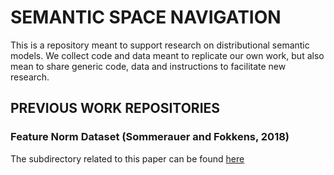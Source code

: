 # SEMANTIC SPACE NAVIGATION

This is a repository meant to support research on distributional semantic models. We collect code and data meant to replicate our own work, but also mean to share generic code, data and instructions to facilitate new research.

## PREVIOUS WORK REPOSITORIES

### Feature Norm Dataset (Sommerauer and Fokkens, 2018)

The subdirectory related to this paper can be found [here](semantic_space_navigation/projects/semantic_property_space/)


